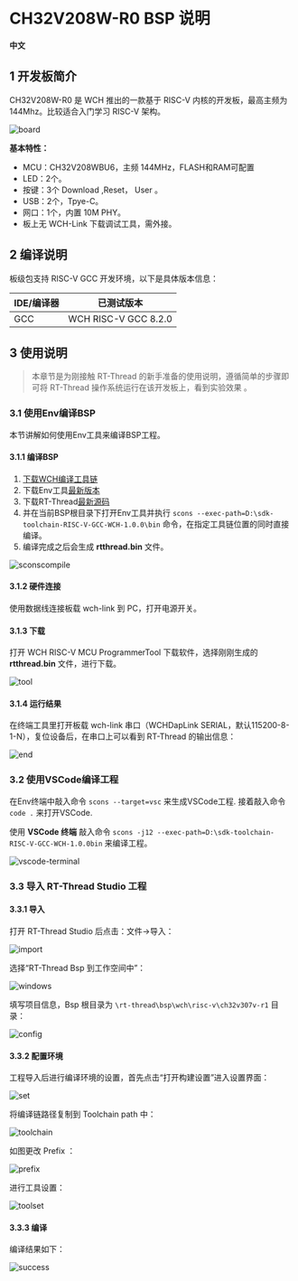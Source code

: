 # CH32V208W-R0 BSP 说明

**中文**

## 1 开发板简介

CH32V208W-R0 是 WCH 推出的一款基于 RISC-V 内核的开发板，最高主频为 144Mhz。比较适合入门学习 RISC-V 架构。

![board](./figures/ch32v208.png)

**基本特性：**

- MCU：CH32V208WBU6，主频 144MHz，FLASH和RAM可配置
- LED：2个。
- 按键：3个 Download  ,Reset， User 。
- USB：2个，Tpye-C。
- 网口：1个，内置 10M PHY。
- 板上无 WCH-Link 下载调试工具，需外接。

## 2 编译说明

板级包支持 RISC-V GCC 开发环境，以下是具体版本信息：

| IDE/编译器 | 已测试版本           |
| ---------- | -------------------- |
| GCC        | WCH RISC-V GCC 8.2.0 |

## 3 使用说明

>本章节是为刚接触 RT-Thread 的新手准备的使用说明，遵循简单的步骤即可将 RT-Thread 操作系统运行在该开发板上，看到实验效果 。

### 3.1 使用Env编译BSP

本节讲解如何使用Env工具来编译BSP工程。

#### 3.1.1 编译BSP

1. [下载WCH编译工具链](https://github.com/NanjingQinheng/sdk-toolchain-RISC-V-GCC-WCH/archive/refs/tags/V1.0.0.zip)
2. 下载Env工具[最新版本](https://github.com/RT-Thread/env-windows/releases)
3. 下载RT-Thread[最新源码](https://github.com/RT-Thread/rt-thread/archive/refs/heads/master.zip)
4. 并在当前BSP根目录下打开Env工具并执行 `scons --exec-path=D:\sdk-toolchain-RISC-V-GCC-WCH-1.0.0\bin` 命令，在指定工具链位置的同时直接编译。
5. 编译完成之后会生成 **rtthread.bin** 文件。

![sconscompile](./figures/sconscompile.jpg)

#### 3.1.2 硬件连接

使用数据线连接板载 wch-link 到 PC，打开电源开关。

#### 3.1.3 下载

打开 WCH RISC-V MCU ProgrammerTool 下载软件，选择刚刚生成的 **rtthread.bin**  文件，进行下载。

![tool](./figures/tool.png)

#### 3.1.4 运行结果

在终端工具里打开板载 wch-link 串口（WCHDapLink SERIAL，默认115200-8-1-N），复位设备后，在串口上可以看到 RT-Thread 的输出信息：

![end](./figures/end.png)

### 3.2 使用VSCode编译工程

在Env终端中敲入命令 `scons --target=vsc` 来生成VSCode工程. 接着敲入命令 `code .` 来打开VSCode.

使用 **VSCode 终端** 敲入命令 `scons -j12 --exec-path=D:\sdk-toolchain-RISC-V-GCC-WCH-1.0.0bin` 来编译工程。

![vscode-terminal](./figures/vscode-terminal.png)

### 3.3 导入 RT-Thread Studio 工程

#### 3.3.1 导入

打开 RT-Thread Studio 后点击：文件->导入：

![import](./figures/import.png)

选择“RT-Thread Bsp 到工作空间中”：

![windows](./figures/windows.png)

填写项目信息，Bsp 根目录为 `\rt-thread\bsp\wch\risc-v\ch32v307v-r1` 目录：

![config](./figures/config.png)

#### 3.3.2 配置环境

工程导入后进行编译环境的设置，首先点击“打开构建设置”进入设置界面：

![set](./figures/set.png)

将编译链路径复制到 Toolchain path 中：

![toolchain](./figures/toolchain.png)

如图更改 Prefix ：

![prefix](./figures/prefix.png)

进行工具设置：

![toolset](./figures/toolset.png)

#### 3.3.3 编译

编译结果如下：

![success](./figures/success.png)
